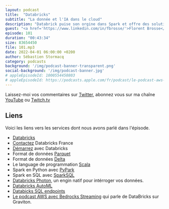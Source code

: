 ```yaml
---
layout: podcast
title:  "Databricks"
subtitle: "La donnée et l'IA dans le cloud"
description: "Databrick puise son orgine dans Spark et offre des solutions open sources, déployables dans le cloud pour traiter vos données à grande échelle.  Dans cet épisode, nous parlons de Spark et des différentes méthode de programmation (Scala, Python, SQL). Quels sont les cas de figure où ca peut vous être utile? Quels sont les outils ? Si vous êtes Data SCientist ou Data Engineer ou aspirez à le devenir, cet épisode est pour vous."
guest: "<a href='https://www.linkedin.com/in/fbrosse/'>Florent Brosse</a>, Solution Architect, Databricks"
episode: 101
duration: "00:43:34"
size: 83654450
file: 101.mp3
date: 2022-04-01 06:00:00 +0200   
author: Sébastien Stormacq
category: podcasts
background: '/img/podcast-banner-transparent.png'
social-background: '/img/podcast-banner.jpg'
# appleEpisodeId: 1000554450803
# appleEpisodeId: https://podcasts.apple.com/fr/podcast/le-podcast-aws-en-français/id1452118442
---
```


Laissez-moi vos commentaires sur [Twitter](https://twitter.com/sebsto), abonnez vous sur ma chaîne [YouTube](https://www.youtube.com/sebsto) ou [Twitch.tv](https://www.twitch.tv/sebAWS)

## Liens

Voici les liens vers les services dont nous avons parlé dans l'épisode.

- [Databricks](https://databricks.com/)
- [Contactez](mailto:bonjour@databricks.com) Databricks France
- [Démarrez](https://databricks.com/try-databricks?itm_data=Homepage-HeroCTA-Trial) avec Databricks
- Format de données [Parquet](https://databricks.com/glossary/what-is-parquet)
- Format de données [Delta](https://medium.com/datalex/5-reasons-to-use-delta-lake-format-on-databricks-d9e76cf3e77d)
- Le language de programmation [Scala](https://www.scala-lang.org/)
- Spark en Python avec [PyPark](https://databricks.com/glossary/pyspark)
- Spark en SQL avec [SparkSQL](https://databricks.com/glossary/what-is-spark-sql)
- [Databricks Photon](https://docs.databricks.com/runtime/photon.html), un engin natif pour intérroger vos données.
- [Databricks AutoML](https://databricks.com/product/automl)
- [Databicks SQL endpoints](https://docs.databricks.com/sql/admin/sql-endpoints.html)
- [Le podcast AWS avec Bedrocks Streaming](https://stormacq.com/podcasts/episode_097/index.html) qui parle de DataBricks sur Graviton.

